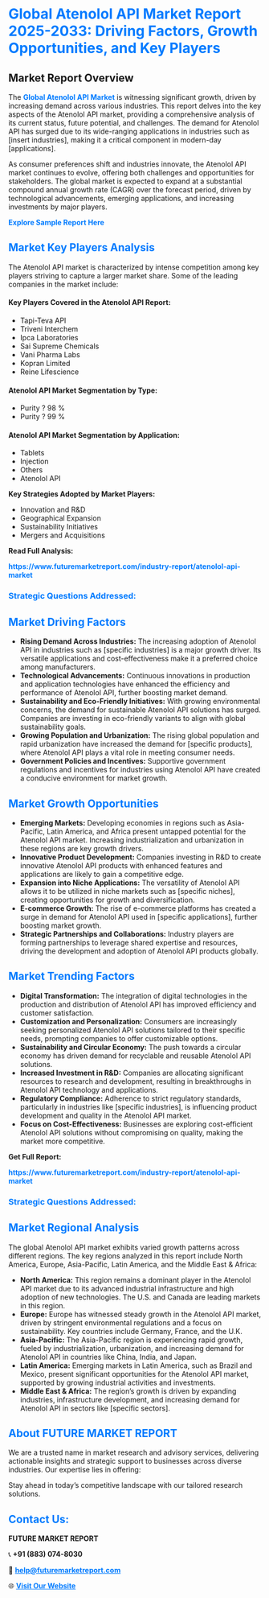 <h1 style="color: #007BFF;">Global Atenolol API Market Report 2025-2033: Driving Factors, Growth Opportunities, and Key Players</h1>

<section id="overview">
<h2>Market Report Overview</h2>
<p>The <a href="https://www.futuremarketreport.com/industry-report/atenolol-api-market" style="color: #007BFF; text-decoration: none;"><strong>Global Atenolol API Market</strong></a> is witnessing significant growth, driven by increasing demand across various industries. This report delves into the key aspects of the Atenolol API market, providing a comprehensive analysis of its current status, future potential, and challenges. The demand for Atenolol API has surged due to its wide-ranging applications in industries such as [insert industries], making it a critical component in modern-day [applications].</p>
<p>As consumer preferences shift and industries innovate, the Atenolol API market continues to evolve, offering both challenges and opportunities for stakeholders. The global market is expected to expand at a substantial compound annual growth rate (CAGR) over the forecast period, driven by technological advancements, emerging applications, and increasing investments by major players.</p>
</section>

<section id="overview">
<p><a href="https://www.futuremarketreport.com/request-sample/reportId=110988" style="color: #007BFF; text-decoration: none;"><strong>Explore Sample Report Here</strong></a></p>
</section>

<section id="key-players">
<h2 style="color: #007BFF;">Market Key Players Analysis</h2>
<p>The Atenolol API market is characterized by intense competition among key players striving to capture a larger market share. Some of the leading companies in the market include:</p>
<h4>Key Players Covered in the Atenolol API Report:</h4>
<ul><li>Tapi-Teva API</li><li>Triveni Interchem</li><li>Ipca Laboratories</li><li>Sai Supreme Chemicals</li><li>Vani Pharma Labs</li><li>Kopran Limited</li><li>Reine Lifescience</li></ul>
<h4>Atenolol API Market Segmentation by Type:</h4>
<ul><li>Purity ? 98 %</li><li>Purity ? 99 %</li></ul>

<h4>Atenolol API Market Segmentation by Application:</h4>
<ul><li>Tablets</li><li>Injection</li><li>Others</li><li>Atenolol API</li></ul>
<p><strong>Key Strategies Adopted by Market Players:</strong></p>
<ul>
<li>Innovation and R&D</li>
<li>Geographical Expansion</li>
<li>Sustainability Initiatives</li>
<li>Mergers and Acquisitions</li>
</ul>
</section>

<section>
<p><strong>Read Full Analysis: </strong></p><a href="https://www.futuremarketreport.com/industry-report/atenolol-api-market" style="color: #007BFF; text-decoration: none;"><strong>https://www.futuremarketreport.com/industry-report/atenolol-api-market</strong></a>
<h3 style="color: #007BFF;">Strategic Questions Addressed:</h3>
</section>

<section id="driving-factors">
<h2 style="color: #007BFF;">Market Driving Factors</h2>
<ul>
<li><strong>Rising Demand Across Industries:</strong> The increasing adoption of Atenolol API in industries such as [specific industries] is a major growth driver. Its versatile applications and cost-effectiveness make it a preferred choice among manufacturers.</li>
<li><strong>Technological Advancements:</strong> Continuous innovations in production and application technologies have enhanced the efficiency and performance of Atenolol API, further boosting market demand.</li>
<li><strong>Sustainability and Eco-Friendly Initiatives:</strong> With growing environmental concerns, the demand for sustainable Atenolol API solutions has surged. Companies are investing in eco-friendly variants to align with global sustainability goals.</li>
<li><strong>Growing Population and Urbanization:</strong> The rising global population and rapid urbanization have increased the demand for [specific products], where Atenolol API plays a vital role in meeting consumer needs.</li>
<li><strong>Government Policies and Incentives:</strong> Supportive government regulations and incentives for industries using Atenolol API have created a conducive environment for market growth.</li>
</ul>
</section>

<section id="growth-opportunities">
<h2 style="color: #007BFF;">Market Growth Opportunities</h2>
<ul>
<li><strong>Emerging Markets:</strong> Developing economies in regions such as Asia-Pacific, Latin America, and Africa present untapped potential for the Atenolol API market. Increasing industrialization and urbanization in these regions are key growth drivers.</li>
<li><strong>Innovative Product Development:</strong> Companies investing in R&D to create innovative Atenolol API products with enhanced features and applications are likely to gain a competitive edge.</li>
<li><strong>Expansion into Niche Applications:</strong> The versatility of Atenolol API allows it to be utilized in niche markets such as [specific niches], creating opportunities for growth and diversification.</li>
<li><strong>E-commerce Growth:</strong> The rise of e-commerce platforms has created a surge in demand for Atenolol API used in [specific applications], further boosting market growth.</li>
<li><strong>Strategic Partnerships and Collaborations:</strong> Industry players are forming partnerships to leverage shared expertise and resources, driving the development and adoption of Atenolol API products globally.</li>
</ul>
</section>

<section id="trending-factors">
<h2 style="color: #007BFF;">Market Trending Factors</h2>
<ul>
<li><strong>Digital Transformation:</strong> The integration of digital technologies in the production and distribution of Atenolol API has improved efficiency and customer satisfaction.</li>
<li><strong>Customization and Personalization:</strong> Consumers are increasingly seeking personalized Atenolol API solutions tailored to their specific needs, prompting companies to offer customizable options.</li>
<li><strong>Sustainability and Circular Economy:</strong> The push towards a circular economy has driven demand for recyclable and reusable Atenolol API solutions.</li>
<li><strong>Increased Investment in R&D:</strong> Companies are allocating significant resources to research and development, resulting in breakthroughs in Atenolol API technology and applications.</li>
<li><strong>Regulatory Compliance:</strong> Adherence to strict regulatory standards, particularly in industries like [specific industries], is influencing product development and quality in the Atenolol API market.</li>
<li><strong>Focus on Cost-Effectiveness:</strong> Businesses are exploring cost-efficient Atenolol API solutions without compromising on quality, making the market more competitive.</li>
</ul>
</section>

<section>
<p><strong>Get Full Report: </strong></p><a href="https://www.futuremarketreport.com/industry-report/atenolol-api-market" style="color: #007BFF; text-decoration: none;"><strong>https://www.futuremarketreport.com/industry-report/atenolol-api-market</strong></a>
<h3 style="color: #007BFF;">Strategic Questions Addressed:</h3>
</section>


<section id="regional-analysis">
<h2 style="color: #007BFF;">Market Regional Analysis</h2>
<p>The global Atenolol API market exhibits varied growth patterns across different regions. The key regions analyzed in this report include North America, Europe, Asia-Pacific, Latin America, and the Middle East & Africa:</p>
<ul>
<li><strong>North America:</strong> This region remains a dominant player in the Atenolol API market due to its advanced industrial infrastructure and high adoption of new technologies. The U.S. and Canada are leading markets in this region.</li>
<li><strong>Europe:</strong> Europe has witnessed steady growth in the Atenolol API market, driven by stringent environmental regulations and a focus on sustainability. Key countries include Germany, France, and the U.K.</li>
<li><strong>Asia-Pacific:</strong> The Asia-Pacific region is experiencing rapid growth, fueled by industrialization, urbanization, and increasing demand for Atenolol API in countries like China, India, and Japan.</li>
<li><strong>Latin America:</strong> Emerging markets in Latin America, such as Brazil and Mexico, present significant opportunities for the Atenolol API market, supported by growing industrial activities and investments.</li>
<li><strong>Middle East & Africa:</strong> The region’s growth is driven by expanding industries, infrastructure development, and increasing demand for Atenolol API in sectors like [specific sectors].</li>
</ul>
</section>

<footer>
<h2 style="color: #007BFF;">About FUTURE MARKET REPORT</h2>
<p>We are a trusted name in market research and advisory services, delivering actionable insights and strategic support to businesses across diverse industries. Our expertise lies in offering:</p>

<p>Stay ahead in today’s competitive landscape with our tailored research solutions.</p>

<h2 style="color: #007BFF;">Contact Us:</h2>
<p><strong>FUTURE MARKET REPORT</strong></p>
<p>📞 <strong>+91 (883) 074-8030</strong></p>
<p>📧 <strong><a href="mailto:help@futuremarketreport.com" style="color: #007BFF;">help@futuremarketreport.com</a></strong></p>
<p>🌐 <strong><a href="https://www.futuremarketreport.com/" style="color: #007BFF;">Visit Our Website</a></strong></p>
</footer>